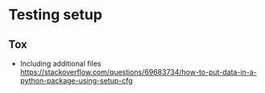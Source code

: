 # Testing setup
## Tox
- Including additional files https://stackoverflow.com/questions/69683734/how-to-put-data-in-a-python-package-using-setup-cfg
